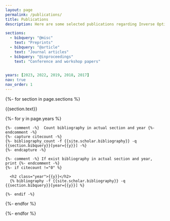 ```yaml
---
layout: page
permalink: /publications/
title: Publications
description: Here are some selected publications regarding Inverse Optimal Control (IOC), Distributed Optimization (DO), Multi-Agent System (MAS) and Simultaneous Localization and Mapping (SLAM).

sections:
  - bibquery: "@misc"
    text: "Preprints"
  - bibquery: "@article"
    text: "Journal articles"
  - bibquery: "@inproceedings"
    text: "Conference and workshop papers"
  

years: [2023, 2022, 2019, 2018, 2017]
nav: true
nav_order: 1
---
```

<!-- _pages/publications.md -->
<div class="publications">

{%- for section in page.sections %}
  <a id="{{section.text}}"></a>
  <p class="bibtitle">{{section.text}}</p>
  {%- for y in page.years %}

    {%- comment -%}  Count bibliography in actual section and year {%- endcomment -%}
    {%- capture citecount -%}
    {%- bibliography_count -f {{site.scholar.bibliography}} -q {{section.bibquery}}[year={{y}}] -%}
    {%- endcapture -%}

    {%- comment -%} If exist bibliography in actual section and year, print {%- endcomment -%}
    {%- if citecount !="0" %}

      <h2 class="year">{{y}}</h2>
      {% bibliography -f {{site.scholar.bibliography}} -q {{section.bibquery}}[year={{y}}] %}

    {%- endif -%}

  {%- endfor %}

{%- endfor %}

</div>